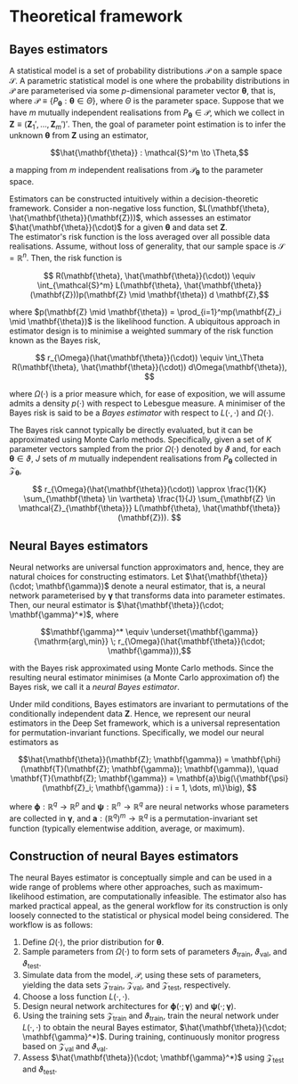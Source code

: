 # Theoretical framework

## Bayes estimators

A statistical model is a set of probability distributions $\mathcal{P}$ on a sample space $\mathcal{S}$. A parametric statistical model is one where the probability distributions in $\mathcal{P}$ are parameterised via some $p$-dimensional parameter vector $\mathbf{\theta}$, that is, where $\mathcal{P} \equiv \{P_\mathbf{\theta} : \mathbf{\theta} \in \Theta\}$, where $\Theta$ is the parameter space. Suppose that we have $m$ mutually independent realisations from $P_\mathbf{\theta} \in \mathcal{P}$, which we collect in $\mathbf{Z} \equiv (\mathbf{Z}_1',\dots,\mathbf{Z}_m')'$. Then, the goal of parameter point estimation is to infer the unknown $\mathbf{\theta}$ from $\mathbf{Z}$ using an estimator,
```math
\hat{\mathbf{\theta}} : \mathcal{S}^m \to \Theta,
```
a mapping from $m$ independent realisations from $\mathcal{P}_{\mathbf{\theta}}$ to the parameter space.

Estimators can be constructed intuitively within a decision-theoretic framework.
Consider a non-negative loss function, $L(\mathbf{\theta}, \hat{\mathbf{\theta}}(\mathbf{Z}))$, which assesses an estimator $\hat{\mathbf{\theta}}(\cdot)$ for a given $\mathbf{\theta}$ and data set $\mathbf{Z}$.  
 The estimator's risk function is the loss averaged over all possible data realisations. Assume, without loss of generality, that our sample space is $\mathcal{S} = \mathbb{R}^n$. Then, the risk function is

```math
 R(\mathbf{\theta}, \hat{\mathbf{\theta}}(\cdot)) \equiv \int_{\mathcal{S}^m}  L(\mathbf{\theta}, \hat{\mathbf{\theta}}(\mathbf{Z}))p(\mathbf{Z} \mid \mathbf{\theta}) d \mathbf{Z},
```

where $p(\mathbf{Z} \mid \mathbf{\theta}) = \prod_{i=1}^mp(\mathbf{Z}_i \mid \mathbf{\theta})$ is the likelihood function. A ubiquitous approach in estimator design is to minimise a weighted summary of the risk function known as the Bayes risk,

```math
 r_{\Omega}(\hat{\mathbf{\theta}}(\cdot))
 \equiv \int_\Theta R(\mathbf{\theta}, \hat{\mathbf{\theta}}(\cdot)) d\Omega(\mathbf{\theta}),  
```

where $\Omega(\cdot)$ is a prior measure which, for ease of exposition, we will assume admits a density $p(\cdot)$ with respect to Lebesgue measure. A minimiser of the Bayes risk is said to be a *Bayes estimator* with respect to $L(\cdot,\cdot)$ and $\Omega(\cdot)$.



The Bayes risk cannot typically be directly evaluated, but it can be approximated using Monte Carlo methods. Specifically, given a set of $K$ parameter vectors sampled from the prior $\Omega(\cdot)$ denoted by $\vartheta$  and, for each $\mathbf{\theta} \in \vartheta$, $J$ sets of $m$ mutually independent realisations from $P_{\mathbf{\theta}}$ collected in $\mathcal{Z}_{\mathbf{\theta}}$,

```math
 r_{\Omega}(\hat{\mathbf{\theta}}(\cdot))
 \approx
\frac{1}{K} \sum_{\mathbf{\theta} \in \vartheta} \frac{1}{J} \sum_{\mathbf{Z} \in \mathcal{Z}_{\mathbf{\theta}}} L(\mathbf{\theta}, \hat{\mathbf{\theta}}(\mathbf{Z})).  
```


## Neural Bayes estimators

Neural networks are universal function approximators and, hence, they are natural choices for constructing estimators. Let $\hat{\mathbf{\theta}}(\cdot; \mathbf{\gamma})$ denote a neural estimator, that is, a neural network parameterised by $\mathbf{\gamma}$ that transforms data into parameter estimates. Then, our neural estimator is $\hat{\mathbf{\theta}}(\cdot; \mathbf{\gamma}^*)$, where
```math
\mathbf{\gamma}^*
\equiv
\underset{\mathbf{\gamma}}{\mathrm{arg\,min}} \; r_{\Omega}(\hat{\mathbf{\theta}}(\cdot; \mathbf{\gamma})),
```
with the Bayes risk approximated using Monte Carlo methods.
Since the resulting neural estimator minimises (a Monte Carlo approximation of) the Bayes risk, we call it a *neural Bayes estimator*.

Under mild conditions, Bayes estimators are invariant to permutations of the conditionally independent data $\mathbf{Z}$. Hence, we represent our neural estimators in the Deep Set framework, which is a universal representation for permutation-invariant functions. Specifically, we model our neural estimators as

```math
\hat{\mathbf{\theta}}(\mathbf{Z}; \mathbf{\gamma}) = \mathbf{\phi}(\mathbf{T}(\mathbf{Z}; \mathbf{\gamma}); \mathbf{\gamma}), \quad \mathbf{T}(\mathbf{Z}; \mathbf{\gamma})  
= \mathbf{a}\big(\{\mathbf{\psi}(\mathbf{Z}_i; \mathbf{\gamma}) : i = 1, \dots, m\}\big), 
```
where $\mathbf{\phi}: \mathbb{R}^{q} \to \mathbb{R}^p$ and $\mathbf{\psi}: \mathbb{R}^{n} \to \mathbb{R}^q$ are neural networks whose parameters are collected in $\mathbf{\gamma}$, and $\mathbf{a}: (\mathbb{R}^q)^m \to \mathbb{R}^q$ is a permutation-invariant set function (typically elementwise addition, average, or maximum).


## Construction of neural Bayes estimators

The neural Bayes estimator is conceptually simple and can be used in a wide range of problems where other approaches, such as maximum-likelihood estimation, are computationally infeasible. The estimator also has marked practical appeal, as the general workflow for its construction is only loosely connected to the statistical or physical model being considered. The workflow is as follows:
  1. Define $\Omega(\cdot)$, the prior distribution for $\mathbf{\theta}$.
  1. Sample parameters from $\Omega(\cdot)$ to form sets of parameters $\vartheta_{\text{train}}$, $\vartheta_{\text{val}}$, and $\vartheta_{\text{test}}$.
  1.  Simulate data from the model, $\mathcal{P}$, using these sets of parameters, yielding the data sets $\mathcal{Z}_{\text{train}}$, $\mathcal{Z}_{\text{val}}$, and $\mathcal{Z}_{\text{test}}$, respectively.
  1. Choose a loss function $L(\cdot, \cdot)$.
  1. Design neural network architectures for $\mathbf{\phi}(\cdot; \mathbf{\gamma})$ and $\mathbf{\psi}(\cdot; \mathbf{\gamma})$.
  1. Using the training sets $\mathcal{Z}_{\textrm{train}}$ and $\vartheta_{\text{train}}$, train the neural network under $L(\cdot,\cdot)$ to obtain the neural Bayes estimator, $\hat{\mathbf{\theta}}(\cdot; \mathbf{\gamma}^*)$. During training, continuously monitor progress based on $\mathcal{Z}_{\textrm{val}}$ and $\vartheta_{\text{val}}$.
  1. Assess $\hat{\mathbf{\theta}}(\cdot; \mathbf{\gamma}^*)$ using $\mathcal{Z}_\textrm{test}$ and $\vartheta_{\text{test}}$.
